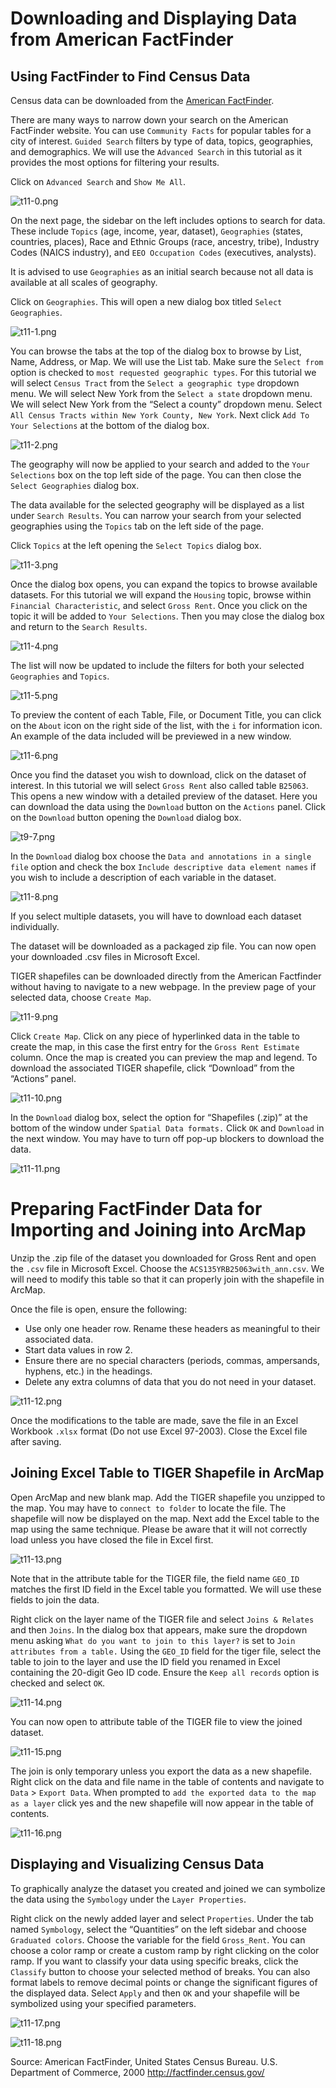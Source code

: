 
# Downloading and Displaying Data from American FactFinder

## Using FactFinder to Find Census Data

Census data can be downloaded from the [American FactFinder](http://factfinder.census.gov/).

There are many ways to narrow down your search on the American FactFinder website. You can use `Community Facts` for popular tables for a city of interest. `Guided Search` filters by type of data, topics, geographies, and demographics. We will use the `Advanced Search` in this tutorial as it provides the most options for filtering your results.

Click on `Advanced Search` and `Show Me All`.

![t11-0.png](URL)

On the next page, the sidebar on the left includes options to search for data. These include `Topics` (age, income, year, dataset), `Geographies` (states, countries, places), Race and Ethnic Groups (race, ancestry, tribe), Industry Codes (NAICS industry), and `EEO Occupation Codes` (executives, analysts).

It is advised to use `Geographies` as an initial search because not all data is available at all scales of geography.

Click on `Geographies`. This will open a new dialog box titled `Select Geographies`.

![t11-1.png](URL)

You can browse the tabs at the top of the dialog box to browse by List, Name, Address, or Map. We will use the List tab. Make sure the `Select from` option is checked to `most requested geographic types`. For this tutorial we will select `Census Tract` from the `Select a geographic type` dropdown menu. We will select New York from the `Select a state` dropdown menu. We will select New York from the “Select a county” dropdown menu. Select `All Census Tracts within New York County, New York`. Next click `Add To Your Selections` at the bottom of the dialog box.

![t11-2.png](URL)

The geography will now be applied to your search and added to the `Your Selections` box on the top left side of the page. You can then close the `Select Geographies` dialog box.

The data available for the selected geography will be displayed as a list under `Search Results`. You can narrow your search from your selected geographies using the `Topics` tab on the left side of the page.

Click `Topics` at the left opening the `Select Topics` dialog box.

![t11-3.png](URL)

Once the dialog box opens, you can expand the topics to browse available datasets. For this tutorial we will expand the `Housing` topic, browse within `Financial Characteristic`, and select `Gross Rent`. Once you click on the topic it will be added to `Your Selections`. Then you may close the dialog box and return to the `Search Results`.

![t11-4.png](URL)

The list will now be updated to include the filters for both your selected `Geographies` and `Topics`.

![t11-5.png](URL)

To preview the content of each Table, File, or Document Title, you can click on the `About` icon on the right side of the list, with the `i` for information icon. An example of the data included will be previewed in a new window.

![t11-6.png](URL)

Once you find the dataset you wish to download, click on the dataset of interest. In this tutorial we will select `Gross Rent` also called table `B25063`. This opens a new window with a detailed preview of the dataset. Here you can download the data using the `Download` button on the `Actions` panel. Click on the `Download` button opening the `Download` dialog box.

![t9-7.png](URL)

In the `Download` dialog box choose the `Data and annotations in a single file` option and check the box `Include descriptive data element names` if you wish to include a description of each variable in the dataset.

![t11-8.png](URL)

If you select multiple datasets, you will have to download each dataset individually.

The dataset will be downloaded as a packaged zip file. You can now open your downloaded .csv files in Microsoft Excel.

TIGER shapefiles can be downloaded directly from the American Factfinder without having to navigate to a new webpage. In the preview page of your selected data, choose `Create Map`.

![t11-9.png](URL)

Click `Create Map`. Click on any piece of hyperlinked data in the table to create the map, in this case the first entry for the `Gross Rent Estimate` column. Once the map is created you can preview the map and legend. To download the associated TIGER shapefile, click “Download” from the “Actions” panel.

![t11-10.png](URL)

In the `Download` dialog box, select the option for “Shapefiles (.zip)” at the bottom of the window under `Spatial Data formats.` Click `OK` and `Download` in the next window. You may have to turn off pop-up blockers to download the data.

![t11-11.png](URL)

# Preparing FactFinder Data for Importing and Joining into ArcMap

Unzip the .zip file of the dataset you downloaded for Gross Rent and open the `.csv` file in Microsoft Excel. Choose the `ACS135YRB25063with_ann.csv`. We will need to modify this table so that it can properly join with the shapefile in ArcMap.

Once the file is open, ensure the following:

* Use only one header row. Rename these headers as meaningful to their associated data.
* Start data values in row 2.
* Ensure there are no special characters (periods, commas, ampersands, hyphens, etc.) in the headings.
* Delete any extra columns of data that you do not need in your dataset.

![t11-12.png](URL)

Once the modifications to the table are made, save the file in an Excel Workbook `.xlsx` format (Do not use Excel 97-2003). Close the Excel file after saving.

## Joining Excel Table to TIGER Shapefile in ArcMap

Open ArcMap and new blank map. Add the TIGER shapefile you unzipped to the map. You may have to `connect to folder` to locate the file. The shapefile will now be displayed on the map. Next add the Excel table to the map using the same technique. Please be aware that it will not correctly load unless you have closed the file in Excel first.

![t11-13.png](URL)

Note that in the attribute table for the TIGER file, the field name `GEO_ID` matches the first ID field in the Excel table you formatted. We will use these fields to join the data.

Right click on the layer name of the TIGER file and select `Joins & Relates` and then `Joins`. In the dialog box that appears, make sure the dropdown menu asking `What do you want to join to this layer?` is set to `Join attributes from a table.` Using the `GEO_ID` field for the tiger file, select the table to join to the layer and use the ID field you renamed in Excel containing the 20-digit Geo ID code. Ensure the `Keep all records` option is checked and select `OK`.

![t11-14.png](URL)

You can now open to attribute table of the TIGER file to view the joined dataset.

![t11-15.png](URL)

The join is only temporary unless you export the data as a new shapefile. Right click on the data and file name in the table of contents and navigate to `Data` > `Export Data`. When prompted to `add the exported data to the map as a layer` click yes and the new shapefile will now appear in the table of contents.

![t11-16.png](URL)

## Displaying and Visualizing Census Data

To graphically analyze the dataset you created and joined we can symbolize the data using the `Symbology` under the `Layer Properties`.

Right click on the newly added layer and select `Properties`. Under the tab named `Symbology`, select the “Quantities” on the left sidebar and choose `Graduated colors`. Choose the variable for the field `Gross_Rent`. You can choose a color ramp or create a custom ramp by right clicking on the color ramp. If you want to classify your data using specific breaks, click the `Classify` button to choose your selected method of breaks. You can also format labels to remove decimal points or change the significant figures of the displayed data. Select `Apply` and then `OK` and your shapefile will be symbolized using your specified parameters.

![t11-17.png](URL)

![t11-18.png](URL)

Source: American FactFinder, United States Census Bureau. U.S. Department of Commerce, 2000 http://factfinder.census.gov/